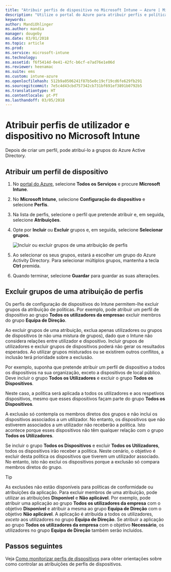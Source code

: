 ```yaml
---
title: "Atribuir perfis de dispositivo no Microsoft Intune – Azure | Microsoft Docs"
description: "Utilize o portal do Azure para atribuir perfis e políticas de dispositivo a utilizadores e dispositivos, e para saber como pode excluir grupos de uma atribuição de perfis no Microsoft Intune"
keywords: 
author: MandiOhlinger
ms.author: mandia
manager: dougeby
ms.date: 03/01/2018
ms.topic: article
ms.prod: 
ms.service: microsoft-intune
ms.technology: 
ms.assetid: f6f5414d-0e41-42fc-b6cf-e7ad76e1e06d
ms.reviewer: heenamac
ms.suite: ems
ms.custom: intune-azure
ms.openlocfilehash: 512b9a0506241f87b5e0c19cf19cd6fe629fb291
ms.sourcegitcommit: 7e5c4d43cbd757342cb731bf691ef3891b0792b5
ms.translationtype: HT
ms.contentlocale: pt-PT
ms.lasthandoff: 03/05/2018
---
```

# <a name="assign-user-and-device-profiles-in-microsoft-intune"></a>Atribuir perfis de utilizador e dispositivo no Microsoft Intune 

Depois de criar um perfil, pode atribuí-lo a grupos do Azure Active Directory.

## <a name="assign-a-device-profile"></a>Atribuir um perfil de dispositivo

1. No [portal do Azure](https://portal.azure.com), selecione **Todos os Serviços** e procure **Microsoft Intune**.
2. No **Microsoft Intune**, selecione **Configuração do dispositivo** e selecione **Perfis**. 
3. Na lista de perfis, selecione o perfil que pretende atribuir e, em seguida, selecione **Atribuições**.
4. Opte por **Incluir** ou **Excluir** grupos e, em seguida, selecione **Selecionar grupos**.  

    ![Incluir ou excluir grupos de uma atribuição de perfis](./media/group-include-exclude.png)

5. Ao selecionar os seus grupos, estará a escolher um grupo do Azure Activity Directory. Para selecionar múltiplos grupos, mantenha a tecla **Ctrl** premida.
6. Quando terminar, selecione **Guardar** para guardar as suas alterações.

## <a name="exclude-groups-from-a-profile-assignment"></a>Excluir grupos de uma atribuição de perfis

Os perfis de configuração de dispositivos do Intune permitem-lhe excluir grupos da atribuição de políticas. Por exemplo, pode atribuir um perfil de dispositivo ao grupo **Todos os utilizadores da empresa**e excluir membros do grupo **Equipa de Direção**.

Ao excluir grupos de uma atribuição, exclua apenas utilizadores ou grupos de dispositivos (e não uma mistura de grupos), dado que o Intune não considera relações entre utilizador e dispositivo. Incluir grupos de utilizadores e excluir grupos de dispositivos poderá não gerar os resultados esperados. Ao utilizar grupos misturados ou se existirem outros conflitos, a inclusão terá prioridade sobre a exclusão.

Por exemplo, suponha que pretende atribuir um perfil de dispositivo a todos os dispositivos na sua organização, exceto a dispositivos de local público. Deve incluir o grupo **Todos os Utilizadores** e excluir o grupo **Todos os Dispositivos**.

Neste caso, a política será aplicada a todos os utilizadores e aos respetivos dispositivos, mesmo que esses dispositivos façam parte do grupo **Todos os Dispositivos**. 

A exclusão só contempla os membros diretos dos grupos e não inclui os dispositivos associados a um utilizador. No entanto, os dispositivos que não estiverem associados a um utilizador não receberão a política. Isto acontece porque esses dispositivos não têm qualquer relação com o grupo **Todos os Utilizadores**. 

Se incluir o grupo **Todos os Dispositivos** e excluir **Todos os Utilizadores**, todos os dispositivos irão receber a política. Neste cenário, o objetivo é excluir desta política os dispositivos que tiverem um utilizador associado. No entanto, isto não exclui os dispositivos porque a exclusão só compara membros diretos do grupo. 

>[!TIP]
>As exclusões não estão disponíveis para políticas de conformidade ou atribuições da aplicação. Para excluir membros de uma atribuição, pode utilizar as atribuições **Disponível** e **Não aplicável**. Por exemplo, pode atribuir uma aplicação ao grupo **Todos os utilizadores da empresa** com o objetivo **Disponível** e atribuir a mesma ao grupo **Equipa de Direção** com o objetivo **Não aplicável**. A aplicação é atribuída a todos os utilizadores, *exceto* aos utilizadores no grupo **Equipa de Direção**. Se atribuir a aplicação ao grupo **Todos os utilizadores da empresa** com o objetivo **Necessário**, os utilizadores no grupo **Equipa de Direção** também serão incluídos.
    
## <a name="next-steps"></a>Passos seguintes
Veja [Como monitorizar perfis de dispositivos](device-profile-monitor.md) para obter orientações sobre como controlar as atribuições de perfis de dispositivos.